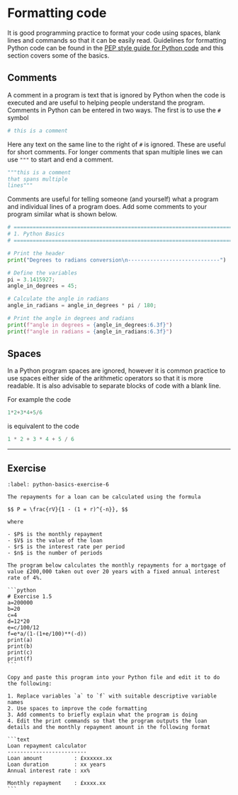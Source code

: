 # Formatting code

It is good programming practice to format your code using spaces, blank lines and commands so that it can be easily read. Guidelines for formatting Python code can be found in the [PEP style guide for Python code](https://pep8.org/) and this section covers some of the basics.

## Comments

A comment in a program is text that is ignored by Python when the code is executed and are useful to helping people understand the program. Comments in Python can be entered in two ways. The first is to use the `#` symbol

```python
# this is a comment
```

Here any text on the same line to the right of `#` is ignored. These are useful for short comments. For longer comments that span multiple lines we can use `"""` to start and end a comment.

```python
"""this is a comment
that spans multiple
lines"""
```

Comments are useful for telling someone (and yourself) what a program and individual lines of a program does. Add some comments to your program similar what is shown below.

```python
# =============================================================================
# 1. Python Basics
# =============================================================================

# Print the header
print("Degrees to radians conversion\n-----------------------------")

# Define the variables
pi = 3.1415927;
angle_in_degrees = 45;

# Calculate the angle in radians
angle_in_radians = angle_in_degrees * pi / 180;

# Print the angle in degrees and radians
print(f"angle in degrees = {angle_in_degrees:6.3f}")
print(f"angle in radians = {angle_in_radians:6.3f}")
```

## Spaces

In a Python program spaces are ignored, however it is common practice to use spaces either side of the arithmetic operators so that it is more readable. It is also advisable to separate blocks of code with a blank line.

For example the code

```python
1*2+3*4+5/6
```

is equivalent to the code

```python
1 * 2 + 3 * 4 + 5 / 6
```

---

## Exercise

````{exercise}
:label: python-basics-exercise-6

The repayments for a loan can be calculated using the formula

$$ P = \frac{rV}{1 - (1 + r)^{-n}}, $$

where

- $P$ is the monthly repayment
- $V$ is the value of the loan
- $r$ is the interest rate per period
- $n$ is the number of periods

The program below calculates the monthly repayments for a mortgage of value £200,000 taken out over 20 years with a fixed annual interest rate of 4%.

```python
# Exercise 1.5
a=200000
b=20
c=4
d=12*20
e=c/100/12
f=e*a/(1-(1+e/100)**(-d))
print(a)
print(b)
print(c)
print(f)
```

Copy and paste this program into your Python file and edit it to do the following:

1. Replace variables `a` to `f` with suitable descriptive variable names
2. Use spaces to improve the code formatting
3. Add comments to briefly explain what the program is doing
4. Edit the print commands so that the program outputs the loan details and the monthly repayment amount in the following format

```text
Loan repayment calculator
-------------------------
Loan amount          : £xxxxxx.xx
Loan duration        : xx years
Annual interest rate : xx%

Monthly repayment    : £xxxx.xx
```

````
